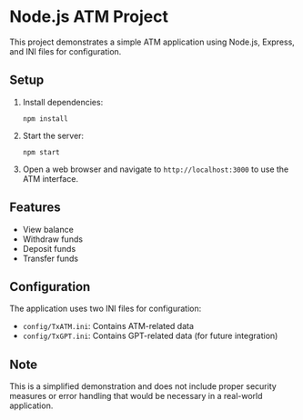 # Node.js ATM Project

This project demonstrates a simple ATM application using Node.js, Express, and INI files for configuration.

## Setup

1. Install dependencies:
   ```
   npm install
   ```

2. Start the server:
   ```
   npm start
   ```

3. Open a web browser and navigate to `http://localhost:3000` to use the ATM interface.

## Features

- View balance
- Withdraw funds
- Deposit funds
- Transfer funds

## Configuration

The application uses two INI files for configuration:

- `config/TxATM.ini`: Contains ATM-related data
- `config/TxGPT.ini`: Contains GPT-related data (for future integration)

## Note

This is a simplified demonstration and does not include proper security measures or error handling that would be necessary in a real-world application.